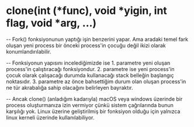 # clone(int (*func), void *yigin, int flag, void *arg, ...)

-- Fork() fonksiyonunun yaptığı işin benzerini yapar. Ama aradaki temel fark oluşan yeni process bir önceki process'in çocuğu değil ikizi olarak konumlandırılabilir.

-- Fonksiyonun yapısını incelediğimizde ise 1. parametre yeni oluşan process'in çalıştıracağı fonksiyondur. 2. parametre ise yeni process'in çocuk olarak çalışacağı durumda kullanacağı stack belleğin başlangıç noktasıdır. 3. parametre az önce bahsettiğim durum olan oluşan process'in ne tür akrabalığa sahip olacağını belirleyen bayraktır. 

-- Ancak clone() (anladığım kadarıyla) macOS veya windows üzerinde bir process oluşturmanıza izin vermiyor çünkü sistem çağrılarında bunun karşılığı yok. Linux üzerine geliştirilmiş bir fonksiyon olduğu için yalnızca linux kerneli üzerinde kullanılabiliyor.
